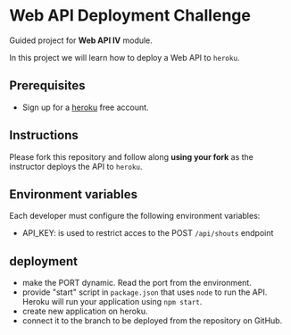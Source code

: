 # Web API Deployment Challenge

Guided project for **Web API IV** module.

In this project we will learn how to deploy a Web API to `heroku`.

## Prerequisites

- Sign up for a [heroku](https://www.heroku.com/) free account.

## Instructions

Please fork this repository and follow along **using your fork** as the instructor deploys the API to `heroku`.

## Environment variables

Each developer must configure the following environment variables:

- API_KEY: is used to restrict acces to the POST `/api/shouts` endpoint

## deployment

- make the PORT dynamic. Read the port from the environment.
- provide "start" script in `package.json` that uses `node` to run the API. Heroku will run your application using `npm start`.
- create new application on heroku.
- connect it to the branch to be deployed from the repository on GitHub.